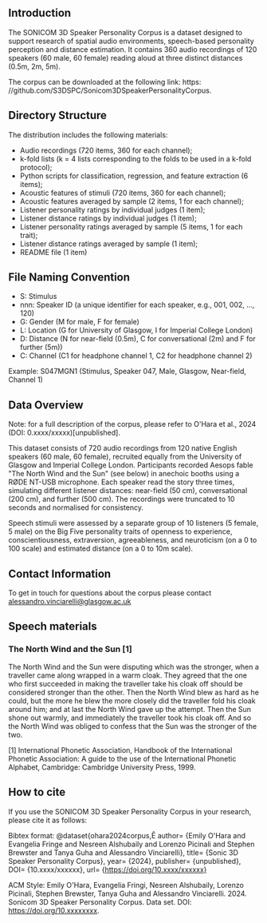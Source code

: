 
## Introduction

The SONICOM 3D Speaker Personality Corpus is a dataset designed to support research of spatial audio environments, speech-based personality perception and distance estimation. It contains 360 audio recordings of 120 speakers (60 male, 60 female) reading aloud at three distinct distances (0.5m, 2m, 5m). 

The corpus can be downloaded at the following link: https: //github.com/S3DSPC/Sonicom3DSpeakerPersonalityCorpus. 

## Directory Structure

The distribution includes the following materials:
- Audio recordings (720 items, 360 for each channel);
- k-fold lists (k = 4 lists corresponding to the folds to be
used in a k-fold protocol);
- Python scripts for classification, regression, and feature
extraction (6 items);
- Acoustic features of stimuli (720 items, 360 for each channel);
- Acoustic features averaged by sample (2 items, 1 for each channel);
- Listener personality ratings by individual judges (1 item);
- Listener distance ratings by individual judges (1 item);
- Listener personality ratings averaged by sample (5 items, 1 for each trait);
- Listener distance ratings averaged by sample (1 item);
- README file (1 item)



## File Naming Convention

- S: Stimulus
- nnn: Speaker ID (a unique identifier for each speaker, e.g., 001, 002, ..., 120)
- G: Gender (M for male, F for female)
- L: Location (G for University of Glasgow, I for Imperial College London)
- D: Distance (N for near-field (0.5m), C for conversational (2m) and F for further (5m))
- C: Channel (C1 for headphone channel 1, C2 for headphone channel 2)

Example: S047MGN1 (Stimulus, Speaker 047, Male, Glasgow, Near-field, Channel 1)

## Data Overview

Note: for a full description of the corpus, please refer to O'Hara et al., 2024 (DOI: 0.xxxx/xxxxx)[unpublished].

This dataset consists of 720 audio recordings from 120 native English speakers (60 male, 60 female), recruited equally from the University of Glasgow and Imperial College London. Participants recorded Aesops fable "The North Wind and the Sun" (see below) in anechoic booths using a RØDE NT-USB microphone. Each speaker read the story three times, simulating different listener distances: near-field (50 cm), conversational (200 cm), and further (500 cm). The recordings were truncated to 10 seconds and normalised for consistency.

Speech stimuli were assessed by a separate group of 10 listeners (5 female, 5 male) on the Big Five personality traits of openness to experience, conscientiousness, extraversion, agreeableness, and neuroticism (on a 0 to 100 scale) and estimated distance (on a 0 to 10m scale). 

## Contact Information
To get in touch for questions about the corpus please contact alessandro.vinciarelli@glasgow.ac.uk

## Speech materials

### The North Wind and the Sun [1]

The North Wind and the Sun were disputing which was the stronger, when a
traveller came along wrapped in a warm cloak. They agreed that the one who
first succeeded in making the traveller take his cloak off should be considered
stronger than the other. Then the North Wind blew as hard as he could, but the
more he blew the more closely did the traveller fold his cloak around him; and
at last the North Wind gave up the attempt. Then the Sun shone out warmly,
and immediately the traveller took his cloak off. And so the North Wind was
obliged to confess that the Sun was the stronger of the two. 

[1] International Phonetic Association, Handbook of the International Phonetic Association: A guide to the use of the International Phonetic Alphabet, Cambridge: Cambridge University Press, 1999.

## How to cite

If you use the SONICOM 3D Speaker Personality Corpus in your research, please cite it as follows:

Bibtex format:
@dataset{ohara2024corpus,Ê
author= {Emily O'Hara and Evangelia Fringe and Nesreen Alshubaily and Lorenzo Picinali
		and Stephen Brewster and Tanya Guha and Alessandro Vinciarelli},
title= {Sonic 3D Speaker Personality Corpus},
year= {2024},
publisher= {unpublished},
DOI= {10.xxxx/xxxxxx},
url= {https://doi.org/10.xxxx/xxxxxx}

ACM Style:
Emily O'Hara, Evangelia Fringi, Nesreen Alshubaily, Lorenzo Picinali, Stephen Brewster, Tanya Guha and Alessandro Vinciarelli. 2024. Sonicom 3D Speaker Personality Corpus. Data set. DOI: https://doi.org/10.xxxxxxxx.